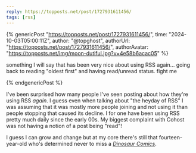 ```yaml
---
reply: https://topposts.net/post/1727931611456/
tags: [rss]
---
```


{% genericPost "https://topposts.net/post/1727931611456/",
    time: "2024-10-03T05:00:11Z",
    author: "@topghost",
    authorUrl: "https://topposts.net/post/1727931611456/",
    authorAvatar: "https://topposts.net/img/moon-dutiful.jpg?v=4e58b6acac05" %}
  <p>
    something I will say that has been very nice about using RSS again... going
    back to reading "oldest first" and having read/unread status. fight me
  </p>
{% endgenericPost %}

I've been surprised how many people I've seen posting about how they're using RSS _again_. I guess even when talking about "the heyday of RSS" I was assuming that it was mostly more people joining and not using it than people stopping that caused its decline. I for one have been using RSS pretty much daily since the early 00s. My biggest complaint with Cohost was not having a notion of a post being "read"!

I guess I can grow and change but at my core there's still that fourteen-year-old who's determined never to miss a [_Dinosaur Comics_](https://qwantz.com). 
